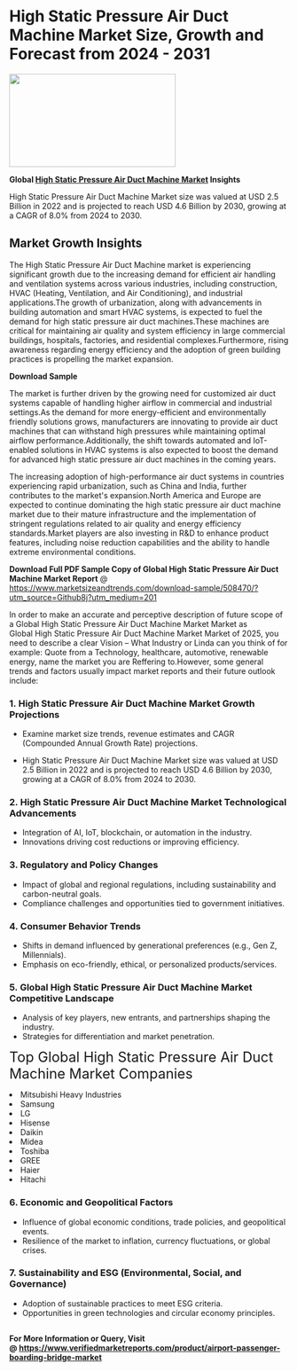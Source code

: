 <H1>High Static Pressure Air Duct Machine Market Size, Growth and Forecast from 2024 - 2031</H1><img class="aligncenter size-medium wp-image-584254" src="https://thirdeyenews.in/wp-content/uploads/2024/09/Global-Market-Research-300x168.jpeg" alt="" width="300" height="168" /><p><strong>Global&nbsp;<a href="https://www.marketsizeandtrends.com/download-sample/508470/?utm_source=Github8j?utm_medium=201">High Static Pressure Air Duct Machine Market</a> Insights</strong></p><p>High Static Pressure Air Duct Machine Market size was valued at USD 2.5 Billion in 2022 and is projected to reach USD 4.6 Billion by 2030, growing at a CAGR of 8.0% from 2024 to 2030.</p><p><h2>Market Growth Insights</h2> <p>The High Static Pressure Air Duct Machine market is experiencing significant growth due to the increasing demand for efficient air handling and ventilation systems across various industries, including construction, HVAC (Heating, Ventilation, and Air Conditioning), and industrial applications.The growth of urbanization, along with advancements in building automation and smart HVAC systems, is expected to fuel the demand for high static pressure air duct machines.These machines are critical for maintaining air quality and system efficiency in large commercial buildings, hospitals, factories, and residential complexes.Furthermore, rising awareness regarding energy efficiency and the adoption of green building practices is propelling the market expansion.</p> <p><strong>Download Sample</strong></p> <p>The market is further driven by the growing need for customized air duct systems capable of handling higher airflow in commercial and industrial settings.As the demand for more energy-efficient and environmentally friendly solutions grows, manufacturers are innovating to provide air duct machines that can withstand high pressures while maintaining optimal airflow performance.Additionally, the shift towards automated and IoT-enabled solutions in HVAC systems is also expected to boost the demand for advanced high static pressure air duct machines in the coming years.</p> <p>The increasing adoption of high-performance air duct systems in countries experiencing rapid urbanization, such as China and India, further contributes to the market's expansion.North America and Europe are expected to continue dominating the high static pressure air duct machine market due to their mature infrastructure and the implementation of stringent regulations related to air quality and energy efficiency standards.Market players are also investing in R&D to enhance product features, including noise reduction capabilities and the ability to handle extreme environmental conditions.</p> <p><span class=""><strong>Download Full PDF Sample Copy of Global High Static Pressure Air Duct Machine Market Report</strong> @ <a href="https://www.marketsizeandtrends.com/download-sample/508470/?utm_source=Github8j?utm_medium=201" target="_blank">https://www.marketsizeandtrends.com/download-sample/508470/?utm_source=Github8j?utm_medium=201</a></span></p><p>In order to make an accurate and perceptive description of future scope of a Global&nbsp;High Static Pressure Air Duct Machine Market Market as Global&nbsp;High Static Pressure Air Duct Machine Market Market of 2025, you need to describe a clear Vision &ndash; What Industry or Linda can you think of for example: Quote from a Technology, healthcare, automotive, renewable energy, name the market you are Reffering to.However, some general trends and factors usually impact market reports and their future outlook include:</p><h3>1.&nbsp;<strong>High Static Pressure Air Duct Machine Market Growth Projections</strong></h3><ul><li>Examine market size trends, revenue estimates and CAGR (Compounded Annual Growth Rate) projections.</li><li><p>High Static Pressure Air Duct Machine Market size was valued at USD 2.5 Billion in 2022 and is projected to reach USD 4.6 Billion by 2030, growing at a CAGR of 8.0% from 2024 to 2030.</p></li></ul><h3>2.&nbsp;<strong>High Static Pressure Air Duct Machine Market Technological Advancements</strong></h3><ul><li>Integration of AI, IoT, blockchain, or automation in the industry.</li><li>Innovations driving cost reductions or improving efficiency.</li></ul><h3>3.&nbsp;<strong>Regulatory and Policy Changes</strong></h3><ul><li>Impact of global and regional regulations, including sustainability and carbon-neutral goals.</li><li>Compliance challenges and opportunities tied to government initiatives.</li></ul><h3>4.&nbsp;<strong>Consumer Behavior Trends</strong></h3><ul><li>Shifts in demand influenced by generational preferences (e.g., Gen Z, Millennials).</li><li>Emphasis on eco-friendly, ethical, or personalized products/services.</li></ul><h3>5.&nbsp;<strong>Global High Static Pressure Air Duct Machine Market Competitive Landscape</strong></h3><ul><li>Analysis of key players, new entrants, and partnerships shaping the industry.</li><li>Strategies for differentiation and market penetration.</li></ul><p data-pm-slice="1 1 []"><span style="color: inherit; font-family: inherit; font-size: 25px;">Top Global High Static Pressure Air Duct Machine Market Companies</span></p><div class="" data-test-id=""><p><li>Mitsubishi Heavy Industries</li><li> Samsung</li><li> LG</li><li> Hisense</li><li> Daikin</li><li> Midea</li><li> Toshiba</li><li> GREE</li><li> Haier</li><li> Hitachi</li></p></div><h3>6.&nbsp;<strong>Economic and Geopolitical Factors</strong></h3><ul><li>Influence of global economic conditions, trade policies, and geopolitical events.</li><li>Resilience of the market to inflation, currency fluctuations, or global crises.</li></ul><h3>7.&nbsp;<strong>Sustainability and ESG (Environmental, Social, and Governance)</strong></h3><ul><li>Adoption of sustainable practices to meet ESG criteria.</li><li>Opportunities in green technologies and circular economy principles.</li></ul><h2><strong style="font-size: 14px;">For More Information or Query, Visit @&nbsp;</strong><a style="background-color: #ffffff; font-size: 14px;" href="https://www.marketsizeandtrends.com/report/high-static-pressure-air-duct-machine-market/" target="_blank">https://www.verifiedmarketreports.com/product/airport-passenger-boarding-bridge-market</a></h2>